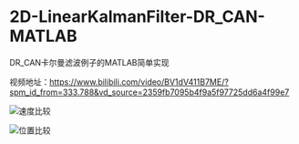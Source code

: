 # 2D-LinearKalmanFilter-DR_CAN-MATLAB

DR_CAN卡尔曼滤波例子的MATLAB简单实现

视频地址：https://www.bilibili.com/video/BV1dV411B7ME/?spm_id_from=333.788&vd_source=2359fb7095b4f9a5f97725dd6a4f99e7

![速度比较](https://i.postimg.cc/Wz2gwbn8/image.jpg)

![位置比较](https://i.postimg.cc/J0PJ6VYL/image.jpg)

